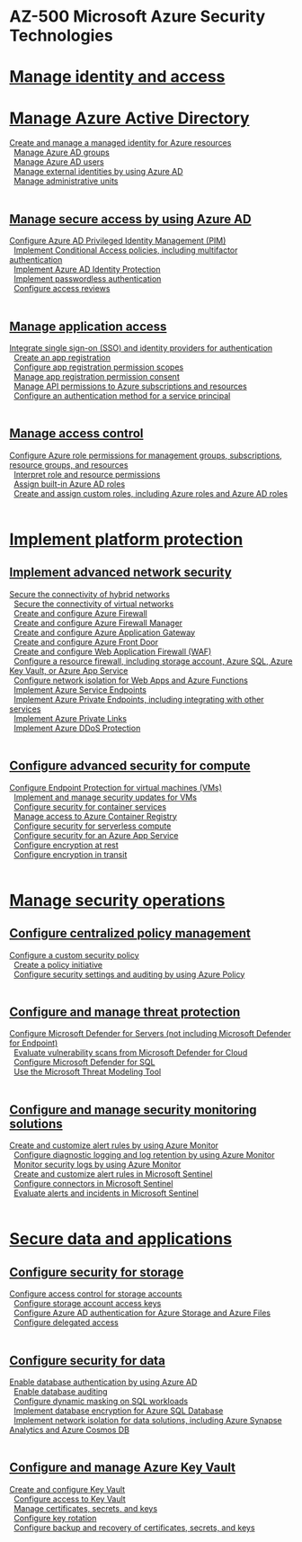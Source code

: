# AZ-500 Microsoft Azure Security Technologies
# [Manage identity and access ](https://www.learnthecontent.com/exam/azure/az-500-microsoft-azure-security-technologies)
# [Manage Azure Active Directory ](https://www.learnthecontent.com/exam/azure/az-500-microsoft-azure-security-technologies)
[Create and manage a managed identity for Azure resources](https://www.learnthecontent.com/exam/azure/az-500-microsoft-azure-security-technologies/s/Create-and-manage-a-managed-identity-for-Azure-resources) &nbsp; 
\
&nbsp;
[Manage Azure AD groups](https://www.learnthecontent.com/exam/azure/az-500-microsoft-azure-security-technologies/s/Manage-Azure-AD-groups) &nbsp; 
\
&nbsp;
[Manage Azure AD users](https://www.learnthecontent.com/exam/azure/az-500-microsoft-azure-security-technologies/s/Manage-Azure-AD-users) &nbsp; 
\
&nbsp;
[Manage external identities by using Azure AD](https://www.learnthecontent.com/exam/azure/az-500-microsoft-azure-security-technologies/s/Manage-external-identities-by-using-Azure-AD) &nbsp; 
\
&nbsp;
[Manage administrative units](https://www.learnthecontent.com/exam/azure/az-500-microsoft-azure-security-technologies/s/Manage-administrative-units) &nbsp; 
\
&nbsp;
## [Manage secure access by using Azure AD](https://www.learnthecontent.com/exam/azure/az-500-microsoft-azure-security-technologies)
[Configure Azure AD Privileged Identity Management (PIM)](https://www.learnthecontent.com/exam/azure/az-500-microsoft-azure-security-technologies/s/Configure-Azure-AD-Privileged-Identity-Management-PIM) &nbsp; 
\
&nbsp;
[Implement Conditional Access policies, including multifactor authentication](https://www.learnthecontent.com/exam/azure/az-500-microsoft-azure-security-technologies/s/Implement-Conditional-Access-policies-including-multifactor-authentication) &nbsp; 
\
&nbsp;
[Implement Azure AD Identity Protection](https://www.learnthecontent.com/exam/azure/az-500-microsoft-azure-security-technologies/s/Implement-Azure-AD-Identity-Protection) &nbsp; 
\
&nbsp;
[Implement passwordless authentication](https://www.learnthecontent.com/exam/azure/az-500-microsoft-azure-security-technologies/s/Implement-passwordless-authentication) &nbsp; 
\
&nbsp;
[Configure access reviews](https://www.learnthecontent.com/exam/azure/az-500-microsoft-azure-security-technologies/s/Configure-access-reviews) &nbsp; 
\
&nbsp;
## [Manage application access](https://www.learnthecontent.com/exam/azure/az-500-microsoft-azure-security-technologies)
[Integrate single sign-on (SSO) and identity providers for authentication](https://www.learnthecontent.com/exam/azure/az-500-microsoft-azure-security-technologies/s/Integrate-single-sign-on-SSO-and-identity-providers-for-authentication) &nbsp; 
\
&nbsp;
[Create an app registration](https://www.learnthecontent.com/exam/azure/az-500-microsoft-azure-security-technologies/s/Create-an-app-registration) &nbsp; 
\
&nbsp;
[Configure app registration permission scopes](https://www.learnthecontent.com/exam/azure/az-500-microsoft-azure-security-technologies/s/Configure-app-registration-permission-scopes) &nbsp; 
\
&nbsp;
[Manage app registration permission consent](https://www.learnthecontent.com/exam/azure/az-500-microsoft-azure-security-technologies/s/Manage-app-registration-permission-consent) &nbsp; 
\
&nbsp;
[Manage API permissions to Azure subscriptions and resources](https://www.learnthecontent.com/exam/azure/az-500-microsoft-azure-security-technologies/s/Manage-API-permissions-to-Azure-subscriptions-and-resources) &nbsp; 
\
&nbsp;
[Configure an authentication method for a service principal](https://www.learnthecontent.com/exam/azure/az-500-microsoft-azure-security-technologies/s/Configure-an-authentication-method-for-a-service-principal) &nbsp; 
\
&nbsp;
## [Manage access control](https://www.learnthecontent.com/exam/azure/az-500-microsoft-azure-security-technologies)
[Configure Azure role permissions for management groups, subscriptions, resource groups, and resources](https://www.learnthecontent.com/exam/azure/az-500-microsoft-azure-security-technologies/s/Configure-Azure-role-permissions-for-management-groups-subscriptions-resource-groups-and-resources) &nbsp; 
\
&nbsp;
[Interpret role and resource permissions](https://www.learnthecontent.com/exam/azure/az-500-microsoft-azure-security-technologies/s/Interpret-role-and-resource-permissions) &nbsp; 
\
&nbsp;
[Assign built-in Azure AD roles](https://www.learnthecontent.com/exam/azure/az-500-microsoft-azure-security-technologies/s/Assign-built-in-Azure-AD-roles) &nbsp; 
\
&nbsp;
[Create and assign custom roles, including Azure roles and Azure AD roles](https://www.learnthecontent.com/exam/azure/az-500-microsoft-azure-security-technologies/s/Create-and-assign-custom-roles-including-Azure-roles-and-Azure-AD-roles) &nbsp; 
\
&nbsp;
# [Implement platform protection ](https://www.learnthecontent.com/exam/azure/az-500-microsoft-azure-security-technologies)
## [Implement advanced network security](https://www.learnthecontent.com/exam/azure/az-500-microsoft-azure-security-technologies)
[Secure the connectivity of hybrid networks](https://www.learnthecontent.com/exam/azure/az-500-microsoft-azure-security-technologies/s/Secure-the-connectivity-of-hybrid-networks) &nbsp; 
\
&nbsp;
[Secure the connectivity of virtual networks](https://www.learnthecontent.com/exam/azure/az-500-microsoft-azure-security-technologies/s/Secure-the-connectivity-of-virtual-networks) &nbsp; 
\
&nbsp;
[Create and configure Azure Firewall](https://www.learnthecontent.com/exam/azure/az-500-microsoft-azure-security-technologies/s/Create-and-configure-Azure-Firewall) &nbsp; 
\
&nbsp;
[Create and configure Azure Firewall Manager](https://www.learnthecontent.com/exam/azure/az-500-microsoft-azure-security-technologies/s/Create-and-configure-Azure-Firewall-Manager) &nbsp; 
\
&nbsp;
[Create and configure Azure Application Gateway](https://www.learnthecontent.com/exam/azure/az-500-microsoft-azure-security-technologies/s/Create-and-configure-Azure-Application-Gateway) &nbsp; 
\
&nbsp;
[Create and configure Azure Front Door](https://www.learnthecontent.com/exam/azure/az-500-microsoft-azure-security-technologies/s/Create-and-configure-Azure-Front-Door) &nbsp; 
\
&nbsp;
[Create and configure Web Application Firewall (WAF)](https://www.learnthecontent.com/exam/azure/az-500-microsoft-azure-security-technologies/s/Create-and-configure-Web-Application-Firewall-WAF) &nbsp; 
\
&nbsp;
[Configure a resource firewall, including storage account, Azure SQL, Azure Key Vault, or Azure App Service](https://www.learnthecontent.com/exam/azure/az-500-microsoft-azure-security-technologies/s/Configure-a-resource-firewall-including-storage-account-Azure-SQL-Azure-Key-Vault-or-Azure-App-Service) &nbsp; 
\
&nbsp;
[Configure network isolation for Web Apps and Azure Functions](https://www.learnthecontent.com/exam/azure/az-500-microsoft-azure-security-technologies/s/Configure-network-isolation-for-Web-Apps-and-Azure-Functions) &nbsp; 
\
&nbsp;
[Implement Azure Service Endpoints](https://www.learnthecontent.com/exam/azure/az-500-microsoft-azure-security-technologies/s/Implement-Azure-Service-Endpoints) &nbsp; 
\
&nbsp;
[Implement Azure Private Endpoints, including integrating with other services](https://www.learnthecontent.com/exam/azure/az-500-microsoft-azure-security-technologies/s/Implement-Azure-Private-Endpoints-including-integrating-with-other-services) &nbsp; 
\
&nbsp;
[Implement Azure Private Links](https://www.learnthecontent.com/exam/azure/az-500-microsoft-azure-security-technologies/s/Implement-Azure-Private-Links) &nbsp; 
\
&nbsp;
[Implement Azure DDoS Protection](https://www.learnthecontent.com/exam/azure/az-500-microsoft-azure-security-technologies/s/Implement-Azure-DDoS-Protection) &nbsp; 
\
&nbsp;
## [Configure advanced security for compute](https://www.learnthecontent.com/exam/azure/az-500-microsoft-azure-security-technologies)
[Configure Endpoint Protection for virtual machines (VMs)](https://www.learnthecontent.com/exam/azure/az-500-microsoft-azure-security-technologies/s/Configure-Endpoint-Protection-for-virtual-machines-VMs) &nbsp; 
\
&nbsp;
[Implement and manage security updates for VMs](https://www.learnthecontent.com/exam/azure/az-500-microsoft-azure-security-technologies/s/Implement-and-manage-security-updates-for-VMs) &nbsp; 
\
&nbsp;
[Configure security for container services](https://www.learnthecontent.com/exam/azure/az-500-microsoft-azure-security-technologies/s/Configure-security-for-container-services) &nbsp; 
\
&nbsp;
[Manage access to Azure Container Registry](https://www.learnthecontent.com/exam/azure/az-500-microsoft-azure-security-technologies/s/Manage-access-to-Azure-Container-Registry) &nbsp; 
\
&nbsp;
[Configure security for serverless compute](https://www.learnthecontent.com/exam/azure/az-500-microsoft-azure-security-technologies/s/Configure-security-for-serverless-compute) &nbsp; 
\
&nbsp;
[Configure security for an Azure App Service](https://www.learnthecontent.com/exam/azure/az-500-microsoft-azure-security-technologies/s/Configure-security-for-an-Azure-App-Service) &nbsp; 
\
&nbsp;
[Configure encryption at rest](https://www.learnthecontent.com/exam/azure/az-500-microsoft-azure-security-technologies/s/Configure-encryption-at-rest) &nbsp; 
\
&nbsp;
[Configure encryption in transit](https://www.learnthecontent.com/exam/azure/az-500-microsoft-azure-security-technologies/s/Configure-encryption-in-transit) &nbsp; 
\
&nbsp;
# [Manage security operations ](https://www.learnthecontent.com/exam/azure/az-500-microsoft-azure-security-technologies)
## [Configure centralized policy management](https://www.learnthecontent.com/exam/azure/az-500-microsoft-azure-security-technologies)
[Configure a custom security policy](https://www.learnthecontent.com/exam/azure/az-500-microsoft-azure-security-technologies/s/Configure-a-custom-security-policy) &nbsp; 
\
&nbsp;
[Create a policy initiative](https://www.learnthecontent.com/exam/azure/az-500-microsoft-azure-security-technologies/s/Create-a-policy-initiative) &nbsp; 
\
&nbsp;
[Configure security settings and auditing by using Azure Policy](https://www.learnthecontent.com/exam/azure/az-500-microsoft-azure-security-technologies/s/Configure-security-settings-and-auditing-by-using-Azure-Policy) &nbsp; 
\
&nbsp;
## [Configure and manage threat protection](https://www.learnthecontent.com/exam/azure/az-500-microsoft-azure-security-technologies)
[Configure Microsoft Defender for Servers (not including Microsoft Defender for Endpoint)](https://www.learnthecontent.com/exam/azure/az-500-microsoft-azure-security-technologies/s/Configure-Microsoft-Defender-for-Servers-not-including-Microsoft-Defender-for-Endpoint) &nbsp; 
\
&nbsp;
[Evaluate vulnerability scans from Microsoft Defender for Cloud](https://www.learnthecontent.com/exam/azure/az-500-microsoft-azure-security-technologies/s/Evaluate-vulnerability-scans-from-Microsoft-Defender-for-Cloud) &nbsp; 
\
&nbsp;
[Configure Microsoft Defender for SQL](https://www.learnthecontent.com/exam/azure/az-500-microsoft-azure-security-technologies/s/Configure-Microsoft-Defender-for-SQL) &nbsp; 
\
&nbsp;
[Use the Microsoft Threat Modeling Tool](https://www.learnthecontent.com/exam/azure/az-500-microsoft-azure-security-technologies/s/Use-the-Microsoft-Threat-Modeling-Tool) &nbsp; 
\
&nbsp;
## [Configure and manage security monitoring solutions](https://www.learnthecontent.com/exam/azure/az-500-microsoft-azure-security-technologies)
[Create and customize alert rules by using Azure Monitor](https://www.learnthecontent.com/exam/azure/az-500-microsoft-azure-security-technologies/s/Create-and-customize-alert-rules-by-using-Azure-Monitor) &nbsp; 
\
&nbsp;
[Configure diagnostic logging and log retention by using Azure Monitor](https://www.learnthecontent.com/exam/azure/az-500-microsoft-azure-security-technologies/s/Configure-diagnostic-logging-and-log-retention-by-using-Azure-Monitor) &nbsp; 
\
&nbsp;
[Monitor security logs by using Azure Monitor](https://www.learnthecontent.com/exam/azure/az-500-microsoft-azure-security-technologies/s/Monitor-security-logs-by-using-Azure-Monitor) &nbsp; 
\
&nbsp;
[Create and customize alert rules in Microsoft Sentinel](https://www.learnthecontent.com/exam/azure/az-500-microsoft-azure-security-technologies/s/Create-and-customize-alert-rules-in-Microsoft-Sentinel) &nbsp; 
\
&nbsp;
[Configure connectors in Microsoft Sentinel](https://www.learnthecontent.com/exam/azure/az-500-microsoft-azure-security-technologies/s/Configure-connectors-in-Microsoft-Sentinel) &nbsp; 
\
&nbsp;
[Evaluate alerts and incidents in Microsoft Sentinel](https://www.learnthecontent.com/exam/azure/az-500-microsoft-azure-security-technologies/s/Evaluate-alerts-and-incidents-in-Microsoft-Sentinel) &nbsp; 
\
&nbsp;
# [Secure data and applications ](https://www.learnthecontent.com/exam/azure/az-500-microsoft-azure-security-technologies)
## [Configure security for storage](https://www.learnthecontent.com/exam/azure/az-500-microsoft-azure-security-technologies)
[Configure access control for storage accounts](https://www.learnthecontent.com/exam/azure/az-500-microsoft-azure-security-technologies/s/Configure-access-control-for-storage-accounts) &nbsp; 
\
&nbsp;
[Configure storage account access keys](https://www.learnthecontent.com/exam/azure/az-500-microsoft-azure-security-technologies/s/Configure-storage-account-access-keys) &nbsp; 
\
&nbsp;
[Configure Azure AD authentication for Azure Storage and Azure Files](https://www.learnthecontent.com/exam/azure/az-500-microsoft-azure-security-technologies/s/Configure-Azure-AD-authentication-for-Azure-Storage-and-Azure-Files) &nbsp; 
\
&nbsp;
[Configure delegated access](https://www.learnthecontent.com/exam/azure/az-500-microsoft-azure-security-technologies/s/Configure-delegated-access) &nbsp; 
\
&nbsp;
## [Configure security for data](https://www.learnthecontent.com/exam/azure/az-500-microsoft-azure-security-technologies)
[Enable database authentication by using Azure AD](https://www.learnthecontent.com/exam/azure/az-500-microsoft-azure-security-technologies/s/Enable-database-authentication-by-using-Azure-AD) &nbsp; 
\
&nbsp;
[Enable database auditing](https://www.learnthecontent.com/exam/azure/az-500-microsoft-azure-security-technologies/s/Enable-database-auditing) &nbsp; 
\
&nbsp;
[Configure dynamic masking on SQL workloads](https://www.learnthecontent.com/exam/azure/az-500-microsoft-azure-security-technologies/s/Configure-dynamic-masking-on-SQL-workloads) &nbsp; 
\
&nbsp;
[Implement database encryption for Azure SQL Database](https://www.learnthecontent.com/exam/azure/az-500-microsoft-azure-security-technologies/s/Implement-database-encryption-for-Azure-SQL-Database) &nbsp; 
\
&nbsp;
[Implement network isolation for data solutions, including Azure Synapse Analytics and Azure Cosmos DB](https://www.learnthecontent.com/exam/azure/az-500-microsoft-azure-security-technologies/s/Implement-network-isolation-for-data-solutions-including-Azure-Synapse-Analytics-and-Azure-Cosmos-DB) &nbsp; 
\
&nbsp;
## [Configure and manage Azure Key Vault](https://www.learnthecontent.com/exam/azure/az-500-microsoft-azure-security-technologies)
[Create and configure Key Vault](https://www.learnthecontent.com/exam/azure/az-500-microsoft-azure-security-technologies/s/Create-and-configure-Key-Vault) &nbsp; 
\
&nbsp;
[Configure access to Key Vault](https://www.learnthecontent.com/exam/azure/az-500-microsoft-azure-security-technologies/s/Configure-access-to-Key-Vault) &nbsp; 
\
&nbsp;
[Manage certificates, secrets, and keys](https://www.learnthecontent.com/exam/azure/az-500-microsoft-azure-security-technologies/s/Manage-certificates-secrets-and-keys) &nbsp; 
\
&nbsp;
[Configure key rotation](https://www.learnthecontent.com/exam/azure/az-500-microsoft-azure-security-technologies/s/Configure-key-rotation) &nbsp; 
\
&nbsp;
[Configure backup and recovery of certificates, secrets, and keys](https://www.learnthecontent.com/exam/azure/az-500-microsoft-azure-security-technologies/s/Configure-backup-and-recovery-of-certificates-secrets-and-keys) &nbsp; 
\
&nbsp;

